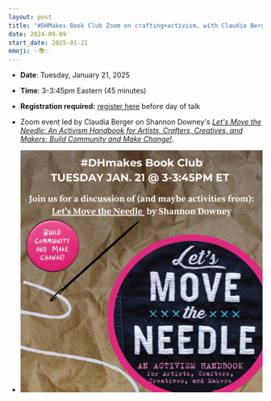 ```yaml
---
layout: post
title: "#DHMakes Book Club Zoom on crafting+activism, with Claudia Berger"
date: 2024-09-09
start_date: 2025-01-21
emoji: ✨📚✨
---
```


* **Date**: Tuesday, January 21, 2025
* **Time**: 3-3:45pm Eastern (45 minutes)
* **Registration required:** [register here](https://virginia.zoom.us/meeting/register/tJ0pfuCpqDwrG90dzDJ9xA9mD4uiG5FKeA-m) before day of talk
* Zoom event led by Claudia Berger on Shannon Downey's *[Let's Move the Needle: An Activism Handbook for Artists, Crafters, Creatives, and Makers; Build Community and Make Change!](https://www.hachettebookgroup.com/titles/shannon-downey/lets-move-the-needle/9781635868906/)*.

* ![Graphic showing part of the cover of "Let's move the needle: an activism handbook for artsists, crafts, creatives, and makers" by Shannon Downey. The graphic also says "#DHmakes Book Club, Tuesday Jan. 21 at 3-3:45pm ET. Join us for a discussion of (and maybe activities from) Let's Move the Needel by Shannon Downey." A pink circle adds the text "Build community and make change!"](https://github.com/amandavisconti/DHMakesMethodz/blob/2875a2fc31d5e8d3c7e3fc04fd475caa1c468611/assets/2025-01-21-dhmakesbookclub.png)
